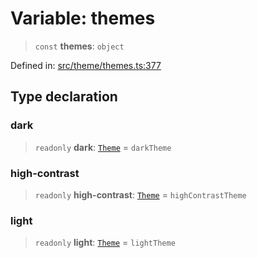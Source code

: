 # Variable: themes

> `const` **themes**: `object`

Defined in: [src/theme/themes.ts:377](https://github.com/Nick2bad4u/Uptime-Watcher/blob/3cce0c3b352c8390536ca3c7399ece50a05faf18/src/theme/themes.ts#L377)

## Type declaration

### dark

> `readonly` **dark**: [`Theme`](../../types/interfaces/Theme.md) = `darkTheme`

### high-contrast

> `readonly` **high-contrast**: [`Theme`](../../types/interfaces/Theme.md) = `highContrastTheme`

### light

> `readonly` **light**: [`Theme`](../../types/interfaces/Theme.md) = `lightTheme`
